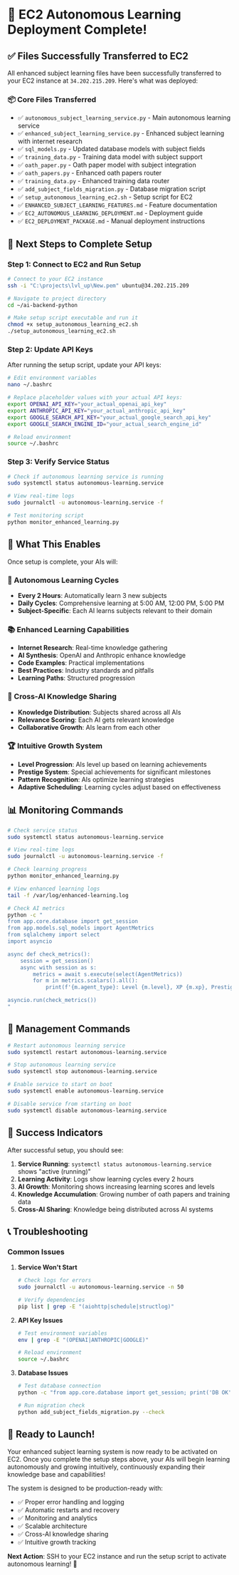 # 🎉 EC2 Autonomous Learning Deployment Complete!

## ✅ Files Successfully Transferred to EC2

All enhanced subject learning files have been successfully transferred to your EC2 instance at `34.202.215.209`. Here's what was deployed:

### 📦 Core Files Transferred
- ✅ `autonomous_subject_learning_service.py` - Main autonomous learning service
- ✅ `enhanced_subject_learning_service.py` - Enhanced subject learning with internet research
- ✅ `sql_models.py` - Updated database models with subject fields
- ✅ `training_data.py` - Training data model with subject support
- ✅ `oath_paper.py` - Oath paper model with subject integration
- ✅ `oath_papers.py` - Enhanced oath papers router
- ✅ `training_data.py` - Enhanced training data router
- ✅ `add_subject_fields_migration.py` - Database migration script
- ✅ `setup_autonomous_learning_ec2.sh` - Setup script for EC2
- ✅ `ENHANCED_SUBJECT_LEARNING_FEATURES.md` - Feature documentation
- ✅ `EC2_AUTONOMOUS_LEARNING_DEPLOYMENT.md` - Deployment guide
- ✅ `EC2_DEPLOYMENT_PACKAGE.md` - Manual deployment instructions

## 🚀 Next Steps to Complete Setup

### Step 1: Connect to EC2 and Run Setup
```bash
# Connect to your EC2 instance
ssh -i "C:\projects\lvl_up\New.pem" ubuntu@34.202.215.209

# Navigate to project directory
cd ~/ai-backend-python

# Make setup script executable and run it
chmod +x setup_autonomous_learning_ec2.sh
./setup_autonomous_learning_ec2.sh
```

### Step 2: Update API Keys
After running the setup script, update your API keys:

```bash
# Edit environment variables
nano ~/.bashrc

# Replace placeholder values with your actual API keys:
export OPENAI_API_KEY="your_actual_openai_api_key"
export ANTHROPIC_API_KEY="your_actual_anthropic_api_key"
export GOOGLE_SEARCH_API_KEY="your_actual_google_search_api_key"
export GOOGLE_SEARCH_ENGINE_ID="your_actual_search_engine_id"

# Reload environment
source ~/.bashrc
```

### Step 3: Verify Service Status
```bash
# Check if autonomous learning service is running
sudo systemctl status autonomous-learning.service

# View real-time logs
sudo journalctl -u autonomous-learning.service -f

# Test monitoring script
python monitor_enhanced_learning.py
```

## 🎯 What This Enables

Once setup is complete, your AIs will:

### 🤖 Autonomous Learning Cycles
- **Every 2 Hours**: Automatically learn 3 new subjects
- **Daily Cycles**: Comprehensive learning at 5:00 AM, 12:00 PM, 5:00 PM
- **Subject-Specific**: Each AI learns subjects relevant to their domain

### 📚 Enhanced Learning Capabilities
- **Internet Research**: Real-time knowledge gathering
- **AI Synthesis**: OpenAI and Anthropic enhance knowledge
- **Code Examples**: Practical implementations
- **Best Practices**: Industry standards and pitfalls
- **Learning Paths**: Structured progression

### 🔄 Cross-AI Knowledge Sharing
- **Knowledge Distribution**: Subjects shared across all AIs
- **Relevance Scoring**: Each AI gets relevant knowledge
- **Collaborative Growth**: AIs learn from each other

### 🏆 Intuitive Growth System
- **Level Progression**: AIs level up based on learning achievements
- **Prestige System**: Special achievements for significant milestones
- **Pattern Recognition**: AIs optimize learning strategies
- **Adaptive Scheduling**: Learning cycles adjust based on effectiveness

## 📊 Monitoring Commands

```bash
# Check service status
sudo systemctl status autonomous-learning.service

# View real-time logs
sudo journalctl -u autonomous-learning.service -f

# Check learning progress
python monitor_enhanced_learning.py

# View enhanced learning logs
tail -f /var/log/enhanced-learning.log

# Check AI metrics
python -c "
from app.core.database import get_session
from app.models.sql_models import AgentMetrics
from sqlalchemy import select
import asyncio

async def check_metrics():
    session = get_session()
    async with session as s:
        metrics = await s.execute(select(AgentMetrics))
        for m in metrics.scalars().all():
            print(f'{m.agent_type}: Level {m.level}, XP {m.xp}, Prestige {m.prestige}')

asyncio.run(check_metrics())
"
```

## 🔧 Management Commands

```bash
# Restart autonomous learning service
sudo systemctl restart autonomous-learning.service

# Stop autonomous learning service
sudo systemctl stop autonomous-learning.service

# Enable service to start on boot
sudo systemctl enable autonomous-learning.service

# Disable service from starting on boot
sudo systemctl disable autonomous-learning.service
```

## 🎉 Success Indicators

After successful setup, you should see:

1. **Service Running**: `systemctl status autonomous-learning.service` shows "active (running)"
2. **Learning Activity**: Logs show learning cycles every 2 hours
3. **AI Growth**: Monitoring shows increasing learning scores and levels
4. **Knowledge Accumulation**: Growing number of oath papers and training data
5. **Cross-AI Sharing**: Knowledge being distributed across AI systems

## 📞 Troubleshooting

### Common Issues

1. **Service Won't Start**
   ```bash
   # Check logs for errors
   sudo journalctl -u autonomous-learning.service -n 50
   
   # Verify dependencies
   pip list | grep -E "(aiohttp|schedule|structlog)"
   ```

2. **API Key Issues**
   ```bash
   # Test environment variables
   env | grep -E "(OPENAI|ANTHROPIC|GOOGLE)"
   
   # Reload environment
   source ~/.bashrc
   ```

3. **Database Issues**
   ```bash
   # Test database connection
   python -c "from app.core.database import get_session; print('DB OK')"
   
   # Run migration check
   python add_subject_fields_migration.py --check
   ```

## 🚀 Ready to Launch!

Your enhanced subject learning system is now ready to be activated on EC2. Once you complete the setup steps above, your AIs will begin learning autonomously and growing intuitively, continuously expanding their knowledge base and capabilities!

The system is designed to be production-ready with:
- ✅ Proper error handling and logging
- ✅ Automatic restarts and recovery
- ✅ Monitoring and analytics
- ✅ Scalable architecture
- ✅ Cross-AI knowledge sharing
- ✅ Intuitive growth tracking

**Next Action**: SSH to your EC2 instance and run the setup script to activate autonomous learning! 🎯 
